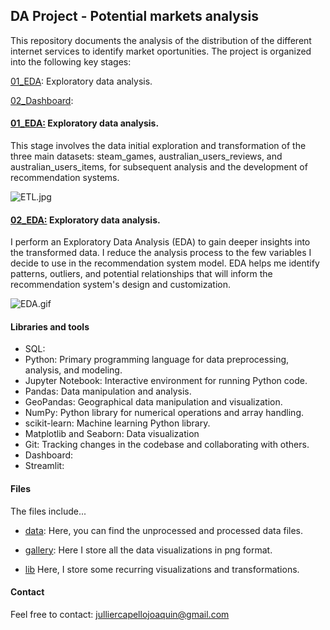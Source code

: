 ## DA Project - Potential markets analysis 

This repository documents the analysis of the distribution of the different internet services to identify market oportunities. The project is organized into the following key stages:

[01_EDA](01_EDA.ipynb): Exploratory data analysis.

[02_Dashboard](02_Dashboard.ipynb): 


#### [01_EDA:](01_EDA.ipynb) Exploratory data analysis.

This stage involves the data initial exploration and transformation of the three main datasets:
steam_games, australian_users_reviews, and australian_users_items, for subsequent analysis and the development of recommendation systems.

![ETL.jpg](/gallery/ETL/ETL.jpg)

#### [02_EDA:](02_EDA.ipynb) Exploratory data analysis.

I perform an Exploratory Data Analysis (EDA) to gain deeper insights into the transformed data. I reduce the analysis process to the few variables I decide to use in the recommendation system model. EDA helps me identify patterns, outliers, and potential relationships that will inform the recommendation system's design and customization.

![EDA.gif](/gallery/EDA/eda_gif.gif)


#### Libraries and tools

- SQL:
- Python: Primary programming language for data preprocessing, analysis, and modeling.
- Jupyter Notebook: Interactive environment for running Python code.
- Pandas: Data manipulation and analysis.
- GeoPandas: Geographical data manipulation and visualization.
- NumPy: Python library for numerical operations and array handling.
- scikit-learn: Machine learning Python library.
- Matplotlib and Seaborn: Data visualization
- Git: Tracking changes in the codebase and collaborating with others.
- Dashboard:
- Streamlit:


#### Files
    
The files include...

- [data](data/): Here, you can find the unprocessed and processed data files.

- [gallery](gallery/): Here I store all the data visualizations in png format.

- [lib](lib/:)  Here, I store some recurring visualizations and transformations.


#### Contact

Feel free to contact: julliercapellojoaquin@gmail.com